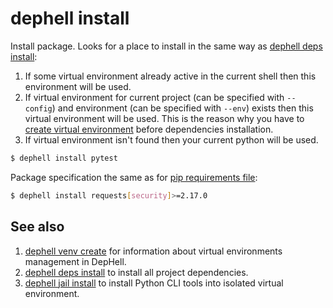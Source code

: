 # dephell install

Install package. Looks for a place to install in the same way as [dephell deps install](cmd-deps-install):

1. If some virtual environment already active in the current shell then this environment will be used.
1. If virtual environment for current project (can be specified with `--config`) and environment (can be specified with `--env`) exists then this virtual environment will be used. This is the reason why you have to [create virtual environment](cmd-venv-create) before dependencies installation.
1. If virtual environment isn't found then your current python will be used.

```bash
$ dephell install pytest
```

Package specification the same as for [pip requirements file](https://pip.pypa.io/en/stable/reference/pip_install/#requirements-file-format):

```bash
$ dephell install requests[security]>=2.17.0
```

## See also

1. [dephell venv create](cmd-venv-create) for information about virtual environments management in DepHell.
1. [dephell deps install](cmd-deps-install) to install all project dependencies.
1. [dephell jail install](cmd-jail-install) to install Python CLI tools into isolated virtual environment.
